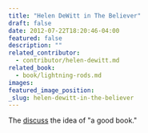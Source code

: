 ```yaml
---
title: "Helen DeWitt in The Believer"
draft: false
date: 2012-07-22T18:20:46-04:00
featured: false
description: ""
related_contributor:
  - contributor/helen-dewitt.md
related_book:
  - book/lightning-rods.md
images:
featured_image_position: 
_slug: helen-dewitt-in-the-believer
---
```


The [discuss](http://believermag.tumblr.com/post/27762502049/is-it-a-good-book) the idea of "a good book."

